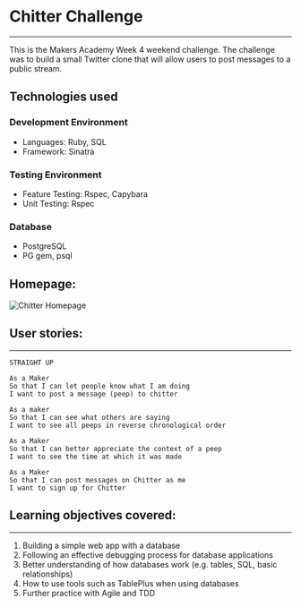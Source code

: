 # Chitter Challenge
-------

This is the Makers Academy Week 4 weekend challenge. The challenge was to build a small Twitter clone that will allow users to post messages to a public stream.



## Technologies used
### Development Environment
* Languages: Ruby, SQL
* Framework: Sinatra

### Testing Environment
* Feature Testing: Rspec, Capybara
* Unit Testing: Rspec

### Database
* PostgreSQL
* PG gem, psql


## Homepage:

![Chitter Homepage]()


## User stories:
-------

```
STRAIGHT UP

As a Maker
So that I can let people know what I am doing  
I want to post a message (peep) to chitter

As a maker
So that I can see what others are saying  
I want to see all peeps in reverse chronological order

As a Maker
So that I can better appreciate the context of a peep
I want to see the time at which it was made

As a Maker
So that I can post messages on Chitter as me
I want to sign up for Chitter

```


## Learning objectives covered:
------
1. Building a simple web app with a database
2. Following an effective debugging process for database applications
3. Better understanding of how databases work (e.g. tables, SQL, basic relationships)
4. How to use tools such as TablePlus when using databases
5. Further practice with Agile and TDD

